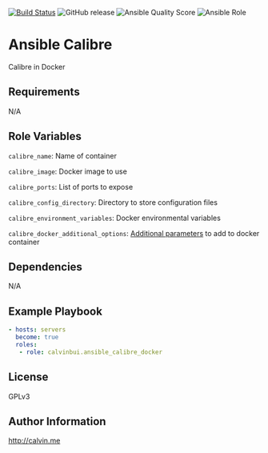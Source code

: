[![Build Status](https://travis-ci.com/calvinbui/ansible-calibre-docker.svg?branch=master)](https://travis-ci.com/calvinbui/ansible-calibre-docker)
![GitHub release](https://img.shields.io/github/release/calvinbui/ansible-calibre-docker.svg)
![Ansible Quality Score](https://img.shields.io/ansible/quality/42258.svg)
![Ansible Role](https://img.shields.io/ansible/role/d/42258.svg)

# Ansible Calibre

Calibre in Docker

##  Requirements

N/A

## Role Variables

`calibre_name`: Name of container

`calibre_image`: Docker image to  use

`calibre_ports`: List of ports to expose

`calibre_config_directory`: Directory to store configuration files

`calibre_environment_variables`: Docker environmental variables

`calibre_docker_additional_options`: [Additional parameters](https://docs.ansible.com/ansible/latest/modules/docker_container_module.html) to add to docker container

## Dependencies

N/A

## Example Playbook

```yaml
- hosts: servers
  become: true
  roles:
   - role: calvinbui.ansible_calibre_docker
```

## License

GPLv3

## Author Information

http://calvin.me
